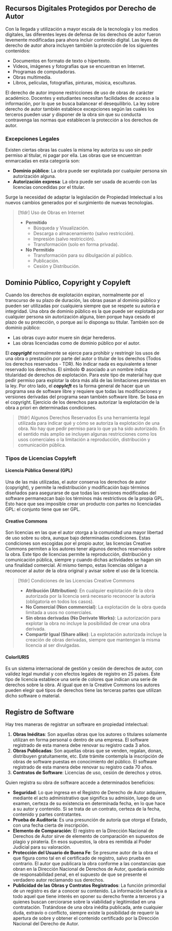 ## Recursos Digitales Protegidos por Derecho de Autor
Con la llegada y utilización a mayor escala de la tecnología y los medios digitales, las diferentes leyes de defensa de los derechos de autor fueron levemente modificadas para ahora incluir contenido digital. Las leyes de derecho de autor ahora incluyen también la protección de los siguientes contenidos:
- Documentos en formato de texto o hipertexto.
- Videos, imágenes y fotografías que se encuentran en Internet.
- Programas de computadoras.
- Obras multimedia.
- Libros, películas, fotografías, pinturas, música, esculturas.

El derecho de autor impone restricciones de uso de obras de carácter académico. Docentes y estudiantes necesitan facilidades de acceso a la información, por lo que se busca balancear el desequilibrio.
La ley sobre derecho de autor también establece excepciones según las cuales los terceros pueden usar y disponer de la obra sin que su conducta contravenga las normas que establecen la protección a los derechos de autor.
### Excepciones Legales
Existen ciertas obras las cuales la misma ley autoriza su uso sin pedir permiso al titular, ni pagar por ella. Las obras que se encuentran enmarcadas en esta categoría son:
- **Dominio público**: La obra puede ser explotada por cualquier persona sin autorización alguna.
- **Autorización expresa**: La obra puede ser usada de acuerdo con las licencias concedidas por el titular.

Surge la necesidad de adaptar la legislación de Propiedad Intelectual a los nuevos cambios generados por el surgimiento de nuevas tecnologías.
>[!tldr] Uso de Obras en Internet
>- **Permitido**
>	- Búsqueda y Visualización.
>	- Descarga o almacenamiento (salvo restricción).
>	- Impresión (salvo restricción).
>	- Transformación (solo en forma privada).
>- **No Permitido**
>	- Transformación para su dibulgación al público.
>	- Publicación.
>	- Cesión y Distribución.
## Dominio Público, Copyright y Copyleft
Cuando los derechos de explotación expiran, normalmente por el transcurso de su plazo de duración, las obras pasan al dominio público y pueden ser utilizadas por cualquiera siempre que se respete su autoría e integridad.
Una obra de dominio público es la que puede ser explotada por cualquier persona sin autorización alguna, bien porque haya cesado el plazo de su protección, o porque así lo disponga su titular. También son de dominio público:
- Las obras cuyo autor muere sin dejar herederos.
- Las obras licenciadas como de dominio público por el autor.

El ***copyright*** normalmente se ejerce para prohibir y restringir los usos de una obra o prestación por parte del autor o titular de los derechos (Todos los derechos reservados - TDR). No indicar nada es equivalente a tener reservado los derechos. El símbolo © asociado a un nombre indica titularidad de derechos de explotación. Para este tipo de material hay que pedir permiso para explotar la obra más allá de las limitaciones previstas en la ley.
Por otro lado, el ***copyleft*** es la forma general de hacer que un programa sea de software libre y requiere que todas las modificaciones y versiones derivadas del programa sean también software libre. Se basa en el copyright. Ejercicio de los derechos para autorizar la explotación de la obra a priori en determinadas condiciones.
>[!tldr] Algunos Derechos Reservados
>Es una herramienta legal utilizada para indicar qué y cómo se autoriza la explotación de una obra. No hay que pedir permiso para lo que ya ha sido autorizado. En el sentido más amplio se incluyen algunas restricciones como los usos comerciales o la limitación a reproducción, distribución y comunicación pública.

### Tipos de Licencias Copyleft
#### Licencia Pública General (GPL)
Una de las más utilizadas, el autor conserva los derechos de autor (copyright), y permite la redistribución y modificación bajo términos diseñados para asegurarse de que todas las versiones modificadas del software permanezcan bajo los términos más restrictivos de la propia GPL. Esto hace que sea imposible crear un producto con partes no licenciadas GPL: el conjunto tiene que ser GPL.
#### Creative Commons
Son licencias en las que el autor otorga a la comunidad una mayor libertad de uso sobre su obra, aunque bajo determinadas condiciones. Estas condiciones son escogidas por el propio autor, las licencias Creative Commons permiten a los autores tener algunos derechos reservados sobre la obra.
Este tipo de licencias permite la reproducción, distribución y comunicación pública, siempre y cuando dichas actividades se hagan sin una finalidad comercial. Al mismo tiempo, estas licencias obligan a reconocer al autor de la obra original y avisar sobre el uso de la licencia.
>[!tldr] Condiciones de las Licencias Creative Commons
>- **Atribución (Attribution)**: En cualquier explotación de la obra autorizada por la licencia será necesario reconocer la autoría (obligatoria en todos los casos).
>- **No Comercial (Non commercial)**: La explotación de la obra queda limitada a usos no comerciales.
>- **Sin obras derivadas (No Derivate Works)**: La autorización para explotar la obra no incluye la posibilidad de crear una obra derivada.
>- **Compartir Igual (Share alike)**: La explotación autorizada incluye la creación de obras derivadas, siempre que mantengan la misma licencia al ser divulgadas.
#### ColorIURIS
Es un sistema internacional de gestión y cesión de derechos de autor, con validez legal mundial y con efectos legales de registro en 25 países. Este tipo de licencia establece una serie de colores que indican una serie de derechos sobre la obra. Al igual que en la Creative Commons los autores pueden elegir qué tipos de derechos tiene las terceras partes que utilizan dicho software o material.
## Registro de Software
Hay tres maneras de registrar un software en propiedad intelectual:
1. **Obras Inéditas**: Son aquellas obras que los autores o titulares solamente utilizan en forma personal o dentro de una empresa. El software registrado de esta manera debe renovar su registro cada 3 años.
2. **Obras Publicadas**: Son aquellas obras que se venden, regalan, donan, distribuyen gratuitamente, etc. Este trámite contempla la inscripción de obras de software puestas en conocimiento del público. El software registrado de esta manera debe renovar su registro cada 70 años.
3. **Contratos de Software**: Licencias de uso, cesión de derechos y otros.

Quien registra su obra de software accede a determinados beneficios:
- **Seguridad**: Lo que ingresa en el Registro de Derecho de Autor adquiere, mediante el acto administrativo que significa su admisión, luego de un examen, certeza de su existencia en determinada fecha, en lo que hace a su autor y contenido. Si se trata de un contrato, certeza de la fecha, contenido y partes contratantes.
- **Prueba de Auditoría**: Es una presunción de autoría que otorga el Estado, con una fecha cierta de inscripción.
- **Elemento de Comparación**: El registro en la Dirección Nacional de Derechos de Autor sirve de elemento de comparación en supuestos de plagio y piratería. En esos supuestos, la obra es remitida al Poder Judicial para su valoración.
- **Protección del Usuario de Buena Fe**: Se presume autor de la obra el que figura como tal en el certificado de registro, salvo prueba en contrario. El autor que publicara la obra conforme a las constancias que obran en la Dirección Nacional de Derechos de Autor, quedaría eximido de responsabilidad penal, en el supuesto de que se presente el verdadero autor reclamando sus derechos.
- **Publicidad de las Obras y Contratos Registrados**: La función primordial de un registro es dar a conocer su contenido. La información beneficia a todo aquel que tiene interés en oponer su derecho frente a terceros y a quienes buscan cerciorarse sobre la viabilidad y legitimidad en una contratación. Tratándose de una obra inédita publicada, ante cualquier duda, extravío o conflicto, siempre existe la posibilidad de requerir la apertura de sobre y obtener el contenido certificado por la Dirección Nacional del Derecho de Autor.
